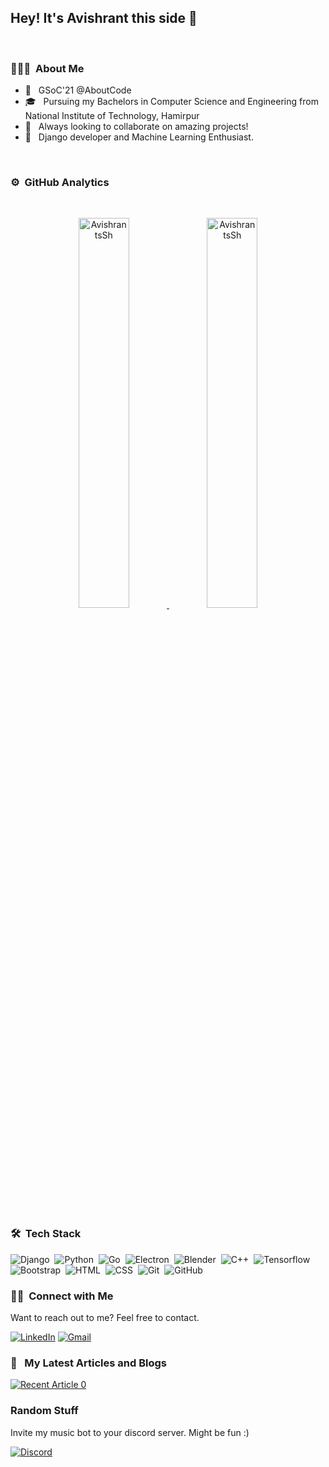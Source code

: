 <h2>Hey! It's Avishrant this side 👋</h2>
<br>

### 👨🏻‍💻 &nbsp;About Me 
- 🔭 &nbsp; GSoC'21 @AboutCode<br>
- 🎓 &nbsp; Pursuing my Bachelors in Computer Science and Engineering from National Institute of Technology, Hamirpur<br>
- 💼 &nbsp; Always looking to collaborate on amazing projects!<br>
- 🌱 &nbsp; Django developer and Machine Learning Enthusiast.<br>
<br>

### ⚙️ &nbsp;GitHub Analytics
<br>
<a href="https://github.com/avishrantssh">
  <p align="center">
    <img src="https://github-readme-stats.vercel.app/api?username=avishrantssh&show_icons=true" alt="AvishrantsSh" style="width:40%;"/>
    <img src="https://github-readme-streak-stats.herokuapp.com/?user=avishrantssh&layout=compact" alt="AvishrantsSh" style="width:40%;"/>
  </p>  
</a>
<br>

### 🛠 &nbsp;Tech Stack

![Django](https://img.shields.io/badge/django%20-%23092E20.svg?&style=for-the-badge&logo=django&logoColor=white)&nbsp;
![Python](https://img.shields.io/badge/python%20-%2314354C.svg?&style=for-the-badge&logo=python&logoColor=white)&nbsp;
![Go](https://img.shields.io/badge/Go-00ADD8?style=for-the-badge&logo=go&logoColor=white)&nbsp;
![Electron](https://img.shields.io/badge/Electron-2B2E3A?style=for-the-badge&logo=electron&logoColor=9FEAF9)&nbsp;
![Blender](https://img.shields.io/badge/blender%20-%23F5792A.svg?&style=for-the-badge&logo=blender&logoColor=white)&nbsp;
![C++](https://img.shields.io/badge/c++%20-%2300599C.svg?&style=for-the-badge&logo=c%2B%2B&ogoColor=white)&nbsp;
![Tensorflow](https://img.shields.io/badge/TensorFlow%20-%23FF6F00.svg?&style=for-the-badge&logo=TensorFlow&logoColor=white)&nbsp;
![Bootstrap](https://img.shields.io/badge/-Bootstrap-05122A?&style=for-the-badge&logo=bootstrap&logoColor=563D7C)&nbsp;
![HTML](https://img.shields.io/badge/html5%20-%23E34F26.svg?&style=for-the-badge&logo=html5&logoColor=white)&nbsp;
![CSS](https://img.shields.io/badge/css3%20-%231572B6.svg?&style=for-the-badge&logo=css3&logoColor=white)&nbsp;
![Git](https://img.shields.io/badge/git%20-%23F05033.svg?&style=for-the-badge&logo=git&logoColor=white)&nbsp;
![GitHub](https://img.shields.io/badge/github%20-%23121011.svg?&style=for-the-badge&logo=github&logoColor=white)&nbsp;


### 🤝🏻 &nbsp;Connect with Me

<p>Want to reach out to me? Feel free to contact.</p>
<a rel="noreferrer"href="https://www.linkedin.com/in/avishrant-sharma-1158591a2/" target="_blank" ><img alt="LinkedIn" src="https://img.shields.io/badge/linkedin%20-%230077B5.svg?&style=for-the-badge&logo=linkedin&logoColor=white"/></a>
<a href="mailto:avishrants@gmail.com"><img alt="Gmail" src="https://img.shields.io/badge/Gmail-D14836?style=for-the-badge&logo=gmail&logoColor=white" /></a>
</p>

### 📖 &nbsp; My Latest Articles and Blogs

<a href="https://medium.com/@AvishrantSh/"><img src="https://github-readme-medium-recent-article.vercel.app/medium/@AvishrantSh/0" alt="Recent Article 0"> </a>

### Random Stuff

Invite my music bot to your discord server. Might be fun :)

 <a href="https://discord.com/api/oauth2/authorize?client_id=888664459755814953&permissions=36767744&scope=bot"><img alt="Discord" src="https://img.shields.io/badge/Discord-7289DA?style=for-the-badge&logo=discord&logoColor=white"/></a>
</p>